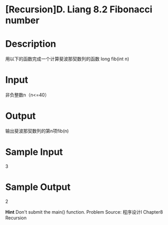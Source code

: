 # [Recursion]D. Liang 8.2 Fibonacci number

# Description
用以下的函数完成一个计算斐波那契数列的函数
long fib(int n)

# Input
非负整数n（n<=40）

# Output 
输出斐波那契数列的第n项fib(n)

# Sample Input
3

# Sample Output
2

**Hint**
Don't submit the main() function.
Problem Source: 程序设计I Chapter8 Recursion